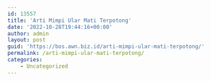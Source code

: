 ```yaml
---
id: 13557
title: 'Arti Mimpi Ular Mati Terpotong'
date: '2022-10-28T19:44:16+00:00'
author: admin
layout: post
guid: 'https://bos.awn.biz.id/arti-mimpi-ular-mati-terpotong/'
permalink: /arti-mimpi-ular-mati-terpotong/
categories:
    - Uncategorized
---
```


